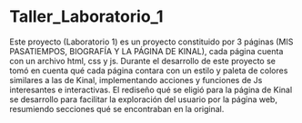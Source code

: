 # Taller_Laboratorio_1
Este proyecto (Laboratorio 1) es un proyecto constituido por 3 páginas (MIS PASATIEMPOS, BIOGRAFÍA Y LA PÁGINA DE KINAL), cada página cuenta con un archivo html, css y js. Durante el desarrollo de este proyecto se tomó en cuenta qué cada página contara con un estilo y paleta de colores similares a las de Kinal, implementando acciones y funciones de Js interesantes e interactivas. 
El rediseño qué se eligió para la página de Kinal se desarrollo para facilitar la exploración del usuario por la página web, resumiendo secciones qué se encontraban en la original.